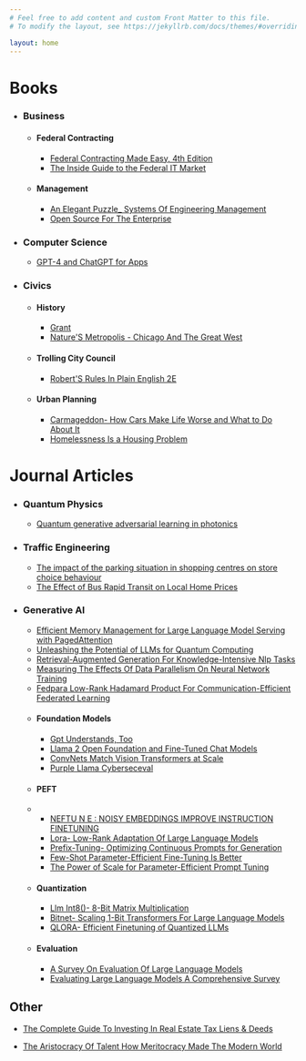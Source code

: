 ```yaml
---
# Feel free to add content and custom Front Matter to this file.
# To modify the layout, see https://jekyllrb.com/docs/themes/#overriding-theme-defaults

layout: home
---
```


# Books

* ### Business
    * #### Federal Contracting
      - [Federal Contracting Made Easy, 4th Edition](summaries/federalcontractingmadeeasy4thedition/index.html)
      - [The Inside Guide to the Federal IT Market](summaries/theinsideguidetothefederalitmarket/index.html)
    * #### Management
      - [An Elegant Puzzle_ Systems Of Engineering Management](summaries/anelegantpuzzlesystemsofengineeringmanagement/index.html)
      - [Open Source For The Enterprise](summaries/opensourcefortheenterprise/index.html)
        
* ### Computer Science
  - [GPT-4 and ChatGPT for Apps](summaries/gpt4andchatgptforapps/index.html)

* ### Civics
  * #### History
    - [Grant](summaries/grant/index.html)
    - [Nature'S Metropolis - Chicago And The Great West](summaries/naturesmetropolischicagoandthegreatwest/index.html)

  * #### Trolling City Council
    - [Robert'S Rules In Plain English 2E](summaries/robertsrulesinplainenglish2e/index.html)
  * #### Urban Planning
      - [Carmageddon- How Cars Make Life Worse and What to Do About It](summaries/carmageddonhowcarsmakelifeworseandwhattodoaboutit/index.html)
      - [Homelessness Is a Housing Problem](summaries/homelessnessisahousingproblem/index.html)



# Journal Articles

* ### Quantum Physics
  - [Quantum generative adversarial learning in photonics](summaries/quantumgenerativeadversariallearninginphotonics/index.html)
* ### Traffic Engineering
  - [The impact of the parking situation in shopping centres on store choice behaviour](summaries/theimpactoftheparkingsituationinshoppingcentresonstorechoicebehaviour/index.html)
  - [The Effect of Bus Rapid Transit on Local Home Prices](summaries/theeffectofbusrapidtransitonlocalhomeprices/index.html)
* ### Generative AI
  - [Efficient Memory Management for Large Language Model Serving with PagedAttention](summaries/efficientmemorymanagementforlargelanguagemodelservingwithpagedattention/index.html)
  - [Unleashing the Potential of LLMs for Quantum Computing](summaries/unleashingthepotentialofllmsforquantumcomputing/index.html)
  - [Retrieval-Augmented Generation For Knowledge-Intensive Nlp Tasks](summaries/retrievalaugmentedgenerationforknowledgeintensivenlptasks/index.html)
  - [Measuring The Effects Of Data Parallelism On Neural Network Training](summaries/measuringtheeffectsofdataparallelismonneuralnetworktraining/index.html)
  - [Fedpara Low-Rank Hadamard Product For Communication-Efficient Federated Learning](summaries/fedparalowrankhadamardproductforcommunicationefficientfederatedlearning/index.html)
  - #### Foundation Models
    - [Gpt Understands, Too](summaries/gptunderstandstoo/index.html)
    - [Llama 2 Open Foundation and Fine-Tuned Chat Models](summaries/llama2openfoundationandfinetunedchatmodels/index.html)
    - [ConvNets Match Vision Transformers at Scale](summaries/convnetsmatchvisiontransformersatscale/index.html)
    - [Purple Llama Cyberseceval](summaries/purplellamacyberseceval/index.html)
  - #### PEFT
  - - [NEFTU N E : NOISY EMBEDDINGS IMPROVE INSTRUCTION FINETUNING](summaries/neftunenoisyembeddingsimproveinstructionfinetuning/index.html)
    - [Lora- Low-Rank Adaptation Of Large Language Models](summaries/loralowrankadaptationoflargelanguagemodels/index.html)
    - [Prefix-Tuning- Optimizing Continuous Prompts for Generation](summaries/prefixtuningoptimizingcontinuouspromptsforgeneration/index.html)
    - [Few-Shot Parameter-Efficient Fine-Tuning Is Better](summaries/fewshotparameterefficientfinetuningisbetter/index.html)
    - [The Power of Scale for Parameter-Efficient Prompt Tuning](summaries/thepowerofscaleforparameterefficientprompttuning/index.html)
  - #### Quantization
    - [Llm Int8()- 8-Bit Matrix Multiplication](summaries/llmint88bitmatrixmultiplication/index.html)
    - [Bitnet- Scaling 1-Bit Transformers For Large Language Models](summaries/bitnetscaling1bittransformersforlargelanguagemodels/index.html)
    - [QLORA- Efficient Finetuning of Quantized LLMs](summaries/qloraefficientfinetuningofquantizedllms/index.html)    
  * #### Evaluation
    - [A Survey On Evaluation Of Large Language Models](summaries/asurveyonevaluationoflargelanguagemodels/index.html)
    - [Evaluating Large Language Models A Comprehensive Survey](summaries/evaluatinglargelanguagemodelsacomprehensivesurvey/index.html)


## Other

- [The Complete Guide To Investing In Real Estate Tax Liens & Deeds](summaries/thecompleteguidetoinvestinginrealestatetaxliensdeeds/index.html)




- [The Aristocracy Of Talent How Meritocracy Made The Modern World](summaries/thearistocracyoftalenthowmeritocracymadethemodernworld/index.html)
